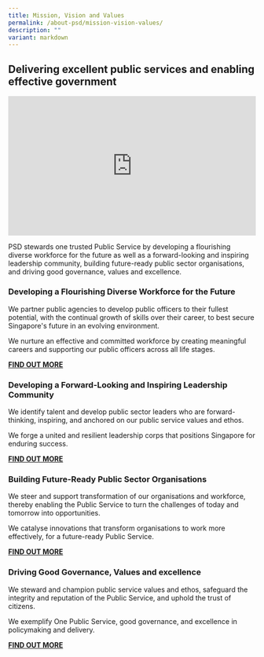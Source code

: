 ```yaml
---
title: Mission, Vision and Values
permalink: /about-psd/mission-vision-values/
description: ""
variant: markdown
---
```

<h2>Delivering excellent public services and enabling effective government</h2>


<div> <div style="position:relative;padding-top:56.25%;"> <iframe style="position:absolute;top:0;left:0;width:100%;height:100%;" align="center" allowfullscreen="" allow="accelerometer; autoplay; clipboard-write; encrypted-media; gyroscope; picture-in-picture" frameborder="0" src="https://www.youtube.com/embed/X_XBqH25A8Q"></iframe> </div> </div>



   

PSD stewards one trusted Public Service by developing a flourishing diverse workforce for the future as well as a forward-looking and inspiring leadership community, building future-ready public sector organisations, and driving good governance, values and excellence.


###    Developing a Flourishing Diverse Workforce for the Future


We partner public agencies to develop public officers to their fullest potential, with the continual growth of skills over their career, to best secure Singapore's future in an evolving environment.

We nurture an effective and committed workforce by creating meaningful careers and supporting our public officers across all life stages.

[**FIND OUT MORE**](/developing-careers)


###    Developing a Forward-Looking and Inspiring Leadership Community

We identify talent and develop public sector leaders who are forward-thinking, inspiring, and anchored on our public service values and ethos.

We forge a united and resilient leadership corps that positions Singapore for enduring success.

[**FIND OUT MORE**](/leadership)


###    Building Future-Ready Public Sector Organisations
    
We steer and support transformation of our organisations and workforce, thereby enabling the Public Service to turn the challenges of today and tomorrow into opportunities.

We catalyse innovations that transform organisations to work more effectively, for a future-ready Public Service.

[**FIND OUT MORE**](/transformation)


###    Driving Good Governance, Values and excellence

We steward and champion public service values and ethos, safeguard the integrity and reputation of the Public Service, and uphold the trust of citizens.

We exemplify One Public Service, good governance, and excellence in policymaking and delivery.

[**FIND OUT MORE**](/work-practices)